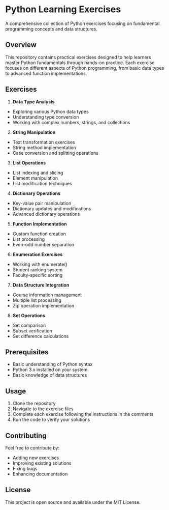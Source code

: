 # Python Learning Exercises

A comprehensive collection of Python exercises focusing on fundamental programming concepts and data structures.

## Overview

This repository contains practical exercises designed to help learners master Python fundamentals through hands-on practice. Each exercise focuses on different aspects of Python programming, from basic data types to advanced function implementations.

## Exercises

1. **Data Type Analysis**
  - Exploring various Python data types
  - Understanding type conversion
  - Working with complex numbers, strings, and collections

2. **String Manipulation**
  - Text transformation exercises
  - String method implementation
  - Case conversion and splitting operations

3. **List Operations**
  - List indexing and slicing
  - Element manipulation 
  - List modification techniques

4. **Dictionary Operations**
  - Key-value pair manipulation
  - Dictionary updates and modifications
  - Advanced dictionary operations

5. **Function Implementation**
  - Custom function creation
  - List processing
  - Even-odd number separation

6. **Enumeration Exercises**
  - Working with enumerate()
  - Student ranking system
  - Faculty-specific sorting

7. **Data Structure Integration**
  - Course information management
  - Multiple list processing
  - Zip operation implementation

8. **Set Operations**
  - Set comparison
  - Subset verification
  - Set difference calculations

## Prerequisites

- Basic understanding of Python syntax
- Python 3.x installed on your system
- Basic knowledge of data structures

## Usage

1. Clone the repository
2. Navigate to the exercise files
3. Complete each exercise following the instructions in the comments
4. Run the code to verify your solutions

## Contributing

Feel free to contribute by:
- Adding new exercises
- Improving existing solutions
- Fixing bugs
- Enhancing documentation

## License

This project is open source and available under the MIT License.
